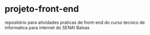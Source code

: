 # projeto-front-end
repositório para atividades praticas de front-end do curso tecnico de informatica para internet do SENAI Balsas
